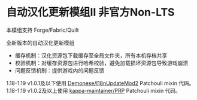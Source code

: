 # 自动汉化更新模组Ⅱ 非官方Non-LTS

本模组支持 Forge/Fabric/Quilt

全新版本的自动汉化更新模组
- 缓存机制：汉化资源包下载缓存至全局文件夹，所有本机存档共享
- 校验机制：对缓存资源包进行哈希校验，避免加载损坏资源包导致游戏崩溃
- 问题反馈机制：提供游戏内的问题反馈

1.18-1.19 v1.0.1及以下使用 [Demonese/I18nUpdateMod2](https://github.com/Demonese/I18nUpdateMod2) Patchouli mixin 代码。
1.18-1.19 v1.0.2及以上使用 [kappa-maintainer/PRP](https://github.com/kappa-maintainer/PRP) Patchouli mixin 代码。
